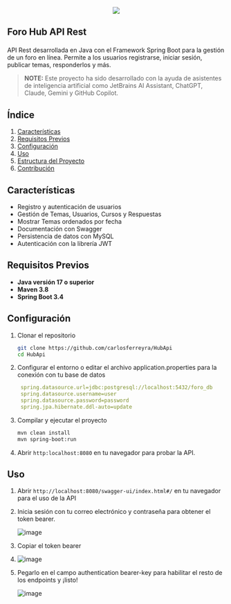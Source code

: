 <p align="center">
  <img src="https://github.com/user-attachments/assets/9db3369e-9f26-4fdc-8ec0-f69afe7baa25">
</p>

## <P> Foro Hub API Rest</P>

API Rest desarrollada en Java con el Framework Spring Boot para la gestión de un foro en línea. Permite a los usuarios
registrarse, iniciar sesión, publicar temas, responderlos y más.

> **NOTE:** Este proyecto ha sido desarrollado con la ayuda de asistentes de inteligencia artificial como
> JetBrains AI Assistant, ChatGPT, Claude, Gemini y GitHub Copilot.

## Índice

1. [Características](#características)
2. [Requisitos Previos](#requisitos-previos)
3. [Configuración](#configuración)
4. [Uso](#uso)
5. [Estructura del Proyecto](#estructura-del-proyecto)
6. [Contribución](#contribución)

## Características

- Registro y autenticación de usuarios
- Gestión de Temas, Usuarios, Cursos y Respuestas
- Mostrar Temas ordenados por fecha
- Documentación con Swagger
- Persistencia de datos con MySQL
- Autenticación con la librería JWT

## Requisitos Previos

- **Java versión 17 o superior**
- **Maven 3.8**
- **Spring Boot 3.4**

## Configuración

1. Clonar el repositorio

   ```bash
   git clone https://github.com/carlosferreyra/HubApi
   cd HubApi
2. Configurar el entorno o editar el archivo application.properties para la conexión con tu base de datos

   ```yaml
    spring.datasource.url=jdbc:postgresql://localhost:5432/foro_db
    spring.datasource.username=user
    spring.datasource.password=password
    spring.jpa.hibernate.ddl-auto=update

3. Compilar y ejecutar el proyecto

   ```bash
   mvn clean install
   mvn spring-boot:run

4. Abrir `http:localhost:8080` en tu navegador para probar la API.

## Uso

1. Abrir `http://localhost:8080/swagger-ui/index.html#/` en tu navegador para el uso de la API
2. Inicia sesión con tu correo electrónico y contraseña para obtener el token bearer.

   ![image](https://github.com/user-attachments/assets/41e58795-1853-4d74-bf73-73b77caf4c67)

3. Copiar el token bearer

4. ![image](https://github.com/user-attachments/assets/78624638-dc6d-4473-8e3f-8337207e1660)

5. Pegarlo en el campo authentication bearer-key para habilitar el resto de los endpoints y ¡listo!

   ![image](https://github.com/user-attachments/assets/307455c1-6581-4428-872a-9a8701ba6752)

```




